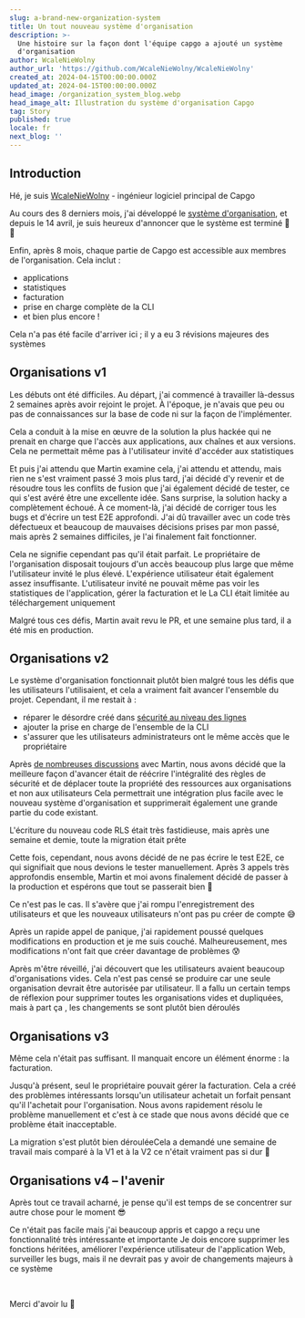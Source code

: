 ```yaml
---
slug: a-brand-new-organization-system
title: Un tout nouveau système d'organisation
description: >-
  Une histoire sur la façon dont l'équipe capgo a ajouté un système
  d'organisation
author: WcaleNieWolny
author_url: 'https://github.com/WcaleNieWolny/WcaleNieWolny'
created_at: 2024-04-15T00:00:00.000Z
updated_at: 2024-04-15T00:00:00.000Z
head_image: /organization_system_blog.webp
head_image_alt: Illustration du système d'organisation Capgo
tag: Story
published: true
locale: fr
next_blog: ''
---
```


## Introduction

Hé, je suis [WcaleNieWolny](https://githubcom/WcaleNieWolny/WcaleNieWolny) - ingénieur logiciel principal de Capgo

Au cours des 8 derniers mois, j'ai développé le [système d'organisation](/docs/webapp/organization-system/), et depuis le 14 avril, je suis heureux d'annoncer que le système est terminé 🎉 🎊

Enfin, après 8 mois, chaque partie de Capgo est accessible aux membres de l'organisation. Cela inclut :
 - applications
 - statistiques
 - facturation
 - prise en charge complète de la CLI
 - et bien plus encore !

Cela n'a pas été facile d'arriver ici ; il y a eu 3 révisions majeures des systèmes

## Organisations v1

Les débuts ont été difficiles. Au départ, j'ai commencé à travailler là-dessus 2 semaines après avoir rejoint le projet. 
À l'époque, je n'avais que peu ou pas de connaissances sur la base de code ni sur la façon de l'implémenter.

Cela a conduit à la mise en œuvre de la solution la plus hackée qui ne prenait en charge que l'accès aux applications, aux chaînes et aux versions.
Cela ne permettait même pas à l'utilisateur invité d'accéder aux statistiques

Et puis j'ai attendu que Martin examine cela, j'ai attendu et attendu, mais rien ne s'est vraiment passé 3 mois plus tard, j'ai décidé d'y revenir et de résoudre tous les conflits de fusion que j'ai également décidé de tester, ce qui s'est avéré être une excellente idée.
Sans surprise, la solution hacky a complètement échoué. À ce moment-là, j'ai décidé de corriger tous les bugs et d'écrire un test E2E approfondi.
J'ai dû travailler avec un code très défectueux et beaucoup de mauvaises décisions prises par mon passé, mais après 2 semaines difficiles, je l'ai finalement fait fonctionner.

Cela ne signifie cependant pas qu'il était parfait. Le propriétaire de l'organisation disposait toujours d'un accès beaucoup plus large que même l'utilisateur invité le plus élevé. L'expérience utilisateur était également assez insuffisante. L'utilisateur invité ne pouvait même pas voir les statistiques de l'application, gérer la facturation et le La CLI était limitée au téléchargement uniquement 

Malgré tous ces défis, Martin avait revu le PR, et une semaine plus tard, il a été mis en production. 

## Organisations v2

Le système d'organisation fonctionnait plutôt bien malgré tous les défis que les utilisateurs l'utilisaient, et cela a vraiment fait avancer l'ensemble du projet. Cependant, il me restait à :
 - réparer le désordre créé dans [sécurité au niveau des lignes](https://supabasecom/docs/guides/auth/row-level-security)
 - ajouter la prise en charge de l'ensemble de la CLI
 - s'assurer que les utilisateurs administrateurs ont le même accès que le propriétaire

Après [de nombreuses discussions](https://githubcom/Cap-go/capgo/issues/564) avec Martin, nous avons décidé que la meilleure façon d'avancer était de réécrire l'intégralité des règles de sécurité et de déplacer toute la propriété des ressources aux organisations et non aux utilisateurs
Cela permettrait une intégration plus facile avec le nouveau système d'organisation et supprimerait également une grande partie du code existant.

L'écriture du nouveau code RLS était très fastidieuse, mais après une semaine et demie, toute la migration était prête

Cette fois, cependant, nous avons décidé de ne pas écrire le test E2E, ce qui signifiait que nous devions le tester manuellement. Après 3 appels très approfondis ensemble, Martin et moi avons finalement décidé de passer à la production et espérons que tout se passerait bien 🙏

Ce n'est pas le cas. Il s'avère que j'ai rompu l'enregistrement des utilisateurs et que les nouveaux utilisateurs n'ont pas pu créer de compte 😅

Après un rapide appel de panique, j'ai rapidement poussé quelques modifications en production et je me suis couché. Malheureusement, mes modifications n'ont fait que créer davantage de problèmes 😰

Après m'être réveillé, j'ai découvert que les utilisateurs avaient beaucoup d'organisations vides. Cela n'est pas censé se produire car une seule organisation devrait être autorisée par utilisateur. Il a fallu un certain temps de réflexion pour supprimer toutes les organisations vides et dupliquées, mais à part ça , les changements se sont plutôt bien déroulés

## Organisations v3

Même cela n'était pas suffisant. Il manquait encore un élément énorme : la facturation.

Jusqu'à présent, seul le propriétaire pouvait gérer la facturation. Cela a créé des problèmes intéressants lorsqu'un utilisateur achetait un forfait pensant qu'il l'achetait pour l'organisation. 
Nous avons rapidement résolu le problème manuellement et c'est à ce stade que nous avons décidé que ce problème était inacceptable.

La migration s'est plutôt bien dérouléeCela a demandé une semaine de travail mais comparé à la V1 et à la V2 ce n'était vraiment pas si dur 🚀

## Organisations v4 – l'avenir

Après tout ce travail acharné, je pense qu'il est temps de se concentrer sur autre chose pour le moment 😎

Ce n'était pas facile mais j'ai beaucoup appris et capgo a reçu une fonctionnalité très intéressante et importante
Je dois encore supprimer les fonctions héritées, améliorer l'expérience utilisateur de l'application Web, surveiller les bugs, 
mais il ne devrait pas y avoir de changements majeurs à ce système


<br>

Merci d'avoir lu 🚀